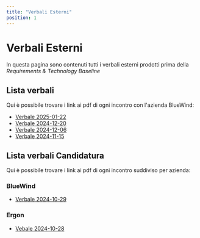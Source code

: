 ```yaml
---
title: "Verbali Esterni"
position: 1
---
```


# Verbali Esterni

In questa pagina sono contenuti tutti i verbali esterni prodotti prima della _Requirements & Technology Baseline_

## Lista verbali

Qui è possibile trovare i link ai pdf di ogni incontro con l'azienda BlueWind:

- [Verbale 2025-01-22](./2025-01-22.pdf)
- [Verbale 2024-12-20](./2024-12-20.pdf)
- [Verbale 2024-12-06](./2024-12-06.pdf)
- [Verbale 2024-11-15](./2024-11-15.pdf)

## Lista verbali Candidatura

Qui è possibile trovare i link ai pdf di ogni incontro suddiviso per azienda:

### BlueWind

- [Verbale 2024-10-29](./2024-10-29.pdf)

### Ergon

- [Vebale 2024-10-28](./2024-10-28.pdf)
